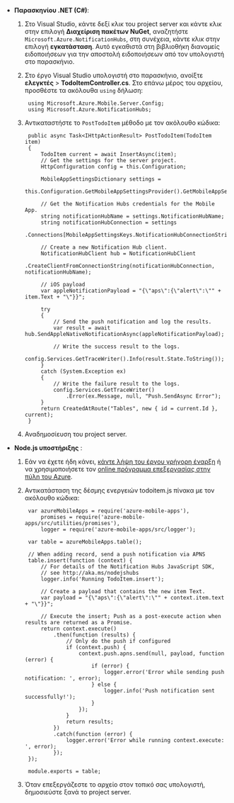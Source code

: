 
+ **Παρασκηνίου .NET (C#)**:    
    1. Στο Visual Studio, κάντε δεξί κλικ του project server και κάντε κλικ στην επιλογή **Διαχείριση πακέτων NuGet**, αναζητήστε `Microsoft.Azure.NotificationHubs`, στη συνέχεια, κάντε κλικ στην επιλογή **εγκατάσταση**. Αυτό εγκαθιστά στη βιβλιοθήκη διανομείς ειδοποιήσεων για την αποστολή ειδοποιήσεων από τον υπολογιστή στο παρασκήνιο.

    2. Στο έργο Visual Studio υπολογιστή στο παρασκήνιο, ανοίξτε **ελεγκτές** > **TodoItemController.cs**. Στο επάνω μέρος του αρχείου, προσθέστε τα ακόλουθα `using` δήλωση:

            using Microsoft.Azure.Mobile.Server.Config;
            using Microsoft.Azure.NotificationHubs;


    3. Αντικαταστήστε το `PostTodoItem` μέθοδο με τον ακόλουθο κώδικα:  
      
            public async Task<IHttpActionResult> PostTodoItem(TodoItem item)
            {
                TodoItem current = await InsertAsync(item);
                // Get the settings for the server project.
                HttpConfiguration config = this.Configuration;
    
                MobileAppSettingsDictionary settings = 
                    this.Configuration.GetMobileAppSettingsProvider().GetMobileAppSettings();
    
                // Get the Notification Hubs credentials for the Mobile App.
                string notificationHubName = settings.NotificationHubName;
                string notificationHubConnection = settings
                    .Connections[MobileAppSettingsKeys.NotificationHubConnectionString].ConnectionString;
    
                // Create a new Notification Hub client.
                NotificationHubClient hub = NotificationHubClient
                .CreateClientFromConnectionString(notificationHubConnection, notificationHubName);
    
                // iOS payload
                var appleNotificationPayload = "{\"aps\":{\"alert\":\"" + item.Text + "\"}}";
    
                try
                {
                    // Send the push notification and log the results.
                    var result = await hub.SendAppleNativeNotificationAsync(appleNotificationPayload);
    
                    // Write the success result to the logs.
                    config.Services.GetTraceWriter().Info(result.State.ToString());
                }
                catch (System.Exception ex)
                {
                    // Write the failure result to the logs.
                    config.Services.GetTraceWriter()
                        .Error(ex.Message, null, "Push.SendAsync Error");
                }
                return CreatedAtRoute("Tables", new { id = current.Id }, current);
            }

    4. Αναδημοσίευση του project server.

+ **Node.js υποστήριξης** : 
   
    1. Εάν να έχετε ήδη κάνει, [κάντε λήψη του έργου γρήγορη έναρξη](app-service-mobile-node-backend-how-to-use-server-sdk.md#download-quickstart) ή να χρησιμοποιήσετε τον [online πρόγραμμα επεξεργασίας στην πύλη του Azure](app-service-mobile-node-backend-how-to-use-server-sdk.md#online-editor). 
    
    2. Αντικατάσταση της δέσμης ενεργειών todoitem.js πίνακα με τον ακόλουθο κώδικα:


            var azureMobileApps = require('azure-mobile-apps'),
                promises = require('azure-mobile-apps/src/utilities/promises'),
                logger = require('azure-mobile-apps/src/logger');
            
            var table = azureMobileApps.table();
            
            // When adding record, send a push notification via APNS
            table.insert(function (context) {
                // For details of the Notification Hubs JavaScript SDK, 
                // see http://aka.ms/nodejshubs
                logger.info('Running TodoItem.insert');
                
                // Create a payload that contains the new item Text.
                var payload = "{\"aps\":{\"alert\":\"" + context.item.text + "\"}}";
                
                // Execute the insert; Push as a post-execute action when results are returned as a Promise.
                return context.execute()
                    .then(function (results) {
                        // Only do the push if configured
                        if (context.push) {
                            context.push.apns.send(null, payload, function (error) {
                                if (error) {
                                    logger.error('Error while sending push notification: ', error);
                                } else {
                                    logger.info('Push notification sent successfully!');
                                }
                            });
                        }
                        return results;
                    })
                    .catch(function (error) {
                        logger.error('Error while running context.execute: ', error);
                    });
            });
            
            module.exports = table;

    2. Όταν επεξεργάζεστε το αρχείο στον τοπικό σας υπολογιστή, δημοσιεύστε ξανά το project server.
